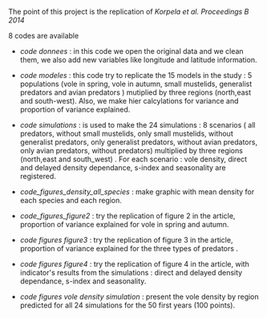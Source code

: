 The point of this project is the replication of  *Korpela et al. Proceedings B 2014* 

8 codes are available 

- *code donnees* : in this code we open the original data and we clean them, we also add new variables like longitude and latitude information.

- *code modeles* : this code try to replicate the 15 models in the study : 5 populations (vole in spring, vole in autumn, small mustelids, generalist predators and avian predators ) mutiplied by three regions (north,east and south-west). Also, we make hier calcylations for variance and proportion of variance explained.

- *code simulations* : is used to make the 24 simulations : 8 scenarios ( all predators, without small mustelids, only small mustelids, without generalist predators, only generalist predators, without avian predators, only avian predators, without predators) multiplied by three regions (north,east and south_west) . For each scenario : vole density, direct and delayed density dependance, s-index and seasonality are registered. 

- *code_figures_density_all_species* :  make graphic with mean density for each species and each region.

- *code_figures_figure2* :  try the replication of figure 2 in the article, proportion of variance explained for vole in spring and autumn.

- *code figures figure3* :   try the replication of figure 3 in the article, proportion of variance explained for the three types of predators .

- *code figures figure4* :  try the replication of figure 4 in the article, with indicator's results from the simulations : direct and delayed density dependance, s-index and seasonality.

- *code figures vole density simulation* :  present the vole density by region predicted for all 24 simulations for the 50 first years (100 points).
